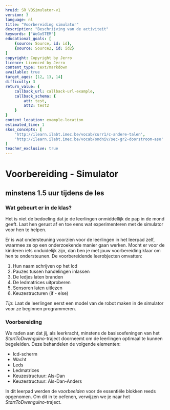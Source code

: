 ```yaml
---
hruid: SR_VBSimulator-v1
version: 3
language: nl
title: "Voorbereiding simulator"
description: "Beschrijving van de activiteit"
keywords: ["WeGoSTEM"]
educational_goals: [
    {source: Source, id: id}, 
    {source: Source2, id: id2}
]
copyright: Copyright by Jerro
licence: Licenced by Jerro
content_type: text/markdown
available: true
target_ages: [12, 13, 14]
difficulty: 3
return_value: {
    callback_url: callback-url-example,
    callback_schema: {
        att: test,
        att2: test2
    }
}
content_location: example-location
estimated_time: 1
skos_concepts: [
    'http://ilearn.ilabt.imec.be/vocab/curr1/c-andere-talen', 
    'http://ilearn.ilabt.imec.be/vocab/ondniv/sec-gr2-doorstroom-aso'
]
teacher_exclusive: true
---
```

# Voorbereiding - Simulator
## minstens 1.5 uur tijdens de les

### Wat gebeurt er in de klas?
Het is niet de bedoeling dat je de leerlingen onmiddellijk de pap in de mond geeft. Laat hen gerust af en toe eens wat experimenteren met de simulator voor hen te helpen.

Er is wat ondersteuning voorzien voor de leerlingen in het leerpad zelf, waarmee ze op een onderzoekende manier gaan werken. Mocht er voor de kinderen iets onduidelijk zijn, dan ben je met jouw voorbereiding klaar om hen te ondersteunen. De voorbereidende leerobjecten omvatten:

1. Hun naam schrijven op het lcd
2. Pauzes tussen handelingen inlassen
3. De ledjes laten branden
4. De ledmatrices uitproberen
5. Sensoren laten uitlezen
6. Keuzestructuren (if - else)

*Tip*: Laat de leerlingen eerst een model van de robot maken in de simulator voor ze beginnen programmeren.


### Voorbereiding

We raden aan dat jij, als leerkracht, minstens de basisoefeningen van het *StartToDwenguino*-traject doorneemt om de leerlingen optimaal te kunnen begeleiden. Deze behandelen de volgende elementen:  

* lcd-scherm
* Wacht
* Leds
* Ledmatrices
* Keuzestructuur: Als-Dan
* Keuzestructuur: Als-Dan-Anders


In dit leerpad werden de *voorbeelden* voor de essentiële blokken reeds opgenomen. Om dit in te oefenen, verwijzen we je naar het *StartToDwenguino*-traject.

